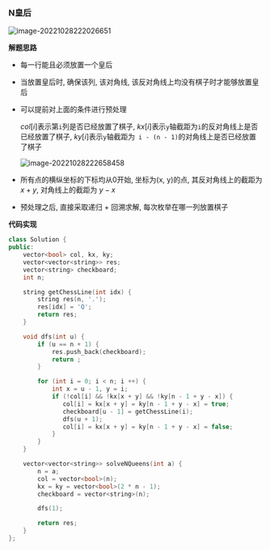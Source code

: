 ### N皇后

![image-20221028222026651](http://www.cdn.liver0377.xyz/typora/202210282220704.png)



**解题思路**

- 每一行能且必须放置一个皇后

- 当放置皇后时, 确保该列, 该对角线, 该反对角线上均没有棋子时才能够放置皇后

- 可以提前对上面的条件进行预处理

  $col[i]$表示第`i`列是否已经放置了棋子, $kx[i]$表示`y`轴截距为`i`的反对角线上是否已经放置了棋子, $ky[i]$表示`y`轴截距为` i - (n - 1)`的对角线上是否已经放置了棋子

  ![image-20221028222658458](http://www.cdn.liver0377.xyz/typora/202210282226515.png)

- 所有点的横纵坐标的下标均从0开始,  坐标为(x, y)的点, 其反对角线上的截距为 $x + y$, 对角线上的截距为 $y - x$

- 预处理之后, 直接采取递归 + 回溯求解, 每次枚举在哪一列放置棋子



**代码实现**

```cc
class Solution {
public:
    vector<bool> col, kx, ky;
    vector<vector<string>> res;
    vector<string> checkboard;
    int n;

    string getChessLine(int idx) {
        string res(n, '.');
        res[idx] = 'Q';
        return res;
    }

    void dfs(int u) {
        if (u == n + 1) {
            res.push_back(checkboard);
            return ;
        }

        for (int i = 0; i < n; i ++) {
            int x = u - 1, y = i;
            if (!col[i] && !kx[x + y] && !ky[n - 1 + y - x]) {
               col[i] = kx[x + y] = ky[n - 1 + y - x] = true;
               checkboard[u - 1] = getChessLine(i);
               dfs(u + 1);
               col[i] = kx[x + y] = ky[n - 1 + y - x] = false;
            }
        }
    }

    vector<vector<string>> solveNQueens(int a) {
        n = a;
        col = vector<bool>(n);
        kx = ky = vector<bool>(2 * n - 1);
        checkboard = vector<string>(n);

        dfs(1);

        return res;
    }
};
```

